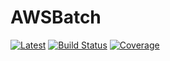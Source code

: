 # AWSBatch

[![Latest](https://img.shields.io/badge/docs-latest-blue.svg)](https://doc.invenia.ca/invenia/AWSBatch.jl/master)
[![Build Status](https://gitlab.invenia.ca/invenia/AWSBatch.jl/badges/master/build.svg)](https://gitlab.invenia.ca/invenia/AWSBatch.jl/commits/master)
[![Coverage](https://gitlab.invenia.ca/invenia/AWSBatch.jl/badges/master/coverage.svg)](https://gitlab.invenia.ca/invenia/AWSBatch.jl/commits/master)
